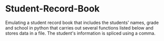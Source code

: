 # Student-Record-Book
Emulating a student record book that includes the students' names, grade and school in python that carries out several functions listed below and stores data in a file. The student's information is spliced using a comma.
